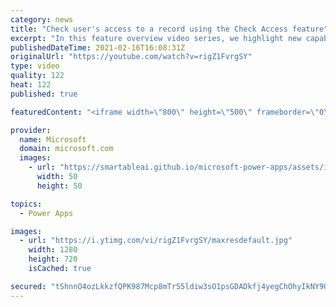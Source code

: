 ```yaml
---
category: news
title: "Check user's access to a record using the Check Access feature"
excerpt: "In this feature overview video series, we highlight new capabilities included in the latest update to Microsoft Power Apps.  This featured product update to Power Apps highlights check access, a new record level security feature admins can use to check and assign security roles.  Get the most out of"
publishedDateTime: 2021-02-16T16:08:31Z
originalUrl: "https://youtube.com/watch?v=rigZ1FvrgSY"
type: video
quality: 122
heat: 122
published: true

featuredContent: "<iframe width=\"800\" height=\"500\" frameborder=\"0\" src=\"https://www.youtube.com/embed/rigZ1FvrgSY\" allow=\"accelerometer; autoplay; encrypted-media; gyroscope; picture-in-picture\" allowfullscreen></iframe>"

provider:
  name: Microsoft
  domain: microsoft.com
  images:
    - url: "https://smartableai.github.io/microsoft-power-apps/assets/images/organizations/microsoft.com-50x50.jpg"
      width: 50
      height: 50

topics:
  - Power Apps

images:
  - url: "https://i.ytimg.com/vi/rigZ1FvrgSY/maxresdefault.jpg"
    width: 1280
    height: 720
    isCached: true

secured: "tShnnO4ozLkkzfQPK987Mcp8mTrS5ldiw3sO1psGDADkfj4yegChOhyIkNY9Q7YvAvuKqjtmyKFMI6zkRdSWml/A42WwsAbGTWFa7vPnLEEqfiMUsknyUtQMAw4EH9W+Vb8Inrkb4qH9QmBdGG/Dy59nMfi+BbOaop4VE2hUR78wTgTshqGl2B3RWLtD8Fb5upQIxgjXlub8tzk7JIxCd8sGULay+t7A8sFUy9zNsJwwrVDnDCi1ewoc79RYNzoIHgB5bcbG1CLZs9FYY/hJe0PT0qNoK9+dANI9uWMQT6JGaSanYpBz9EI3abTgU4Octp3DgZ/4V8NEERSV62eVv3fCShtLWh67l5QwansKncp8u9yDfOSYoMu0fuaJia7gYh8eFs8fxGP+jhkUWsp1OyXgrEAfnSh1yGEor7YDrPQ=;cGZXRqE3Mnr4qpl/aAUfSg=="
---
```


